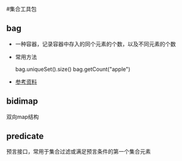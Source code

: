 #集合工具包

## bag
- 一种容器，记录容器中存入的同个元素的个数，以及不同元素的个数
- 常用方法

   bag.uniqueSet().size()
   bag.getCount("apple")
- [参考资料](https://www.jianshu.com/p/c3c3ab2bad8d)

## bidimap
双向map结构

## predicate
预言接口，常用于集合过滤或满足预言条件的第一个集合元素

